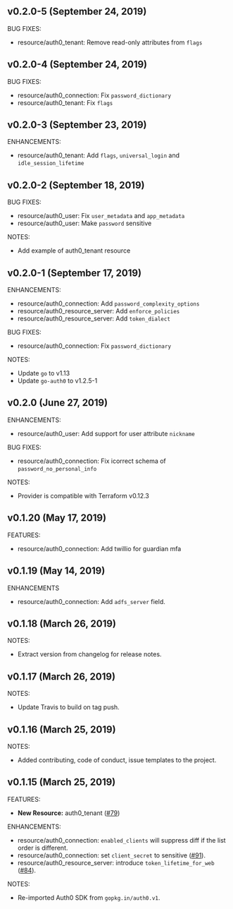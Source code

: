 ## v0.2.0-5 (September 24, 2019)

BUG FIXES:

* resource/auth0_tenant: Remove read-only attributes from `flags`

## v0.2.0-4 (September 24, 2019)

BUG FIXES:

* resource/auth0_connection: Fix `password_dictionary`
* resource/auth0_tenant: Fix `flags`

## v0.2.0-3 (September 23, 2019)

ENHANCEMENTS:

* resource/auth0_tenant: Add `flags`, `universal_login` and `idle_session_lifetime`

## v0.2.0-2 (September 18, 2019)

BUG FIXES:

* resource/auth0_user: Fix `user_metadata` and `app_metadata`
* resource/auth0_user: Make `password` sensitive

NOTES:

* Add example of auth0_tenant resource

## v0.2.0-1 (September 17, 2019)

ENHANCEMENTS:

* resource/auth0_connection: Add `password_complexity_options`
* resource/auth0_resource_server: Add `enforce_policies`
* resource/auth0_resource_server: Add `token_dialect`

BUG FIXES:

* resource/auth0_connection: Fix `password_dictionary`

NOTES:

* Update `go` to v1.13
* Update `go-auth0` to v1.2.5-1

## v0.2.0 (June 27, 2019)

ENHANCEMENTS:

* resource/auth0_user: Add support for user attribute `nickname`

BUG FIXES:

* resource/auth0_connection: Fix icorrect schema of `password_no_personal_info`

NOTES:

* Provider is compatible with Terraform v0.12.3

## v0.1.20 (May 17, 2019)

FEATURES:

* resource/auth0_connection: Add twillio for guardian mfa

## v0.1.19 (May 14, 2019)

ENHANCEMENTS

* resource/auth0_connection: Add `adfs_server` field.

## v0.1.18 (March 26, 2019)

NOTES:

* Extract version from changelog for release notes.

## v0.1.17 (March 26, 2019)

NOTES:

* Update Travis to build on tag push.

## v0.1.16 (March 25, 2019)

NOTES:

* Added contributing, code of conduct, issue templates to the project.

## v0.1.15 (March 25, 2019)

FEATURES:

* **New Resource:** auth0_tenant ([#79](https://github.com/yieldr/terraform-provider-auth0/pull/79))

ENHANCEMENTS:

* resource/auth0_connection: `enabled_clients` will suppress diff if the list order is different.
* resource/auth0_connection: set `client_secret` to sensitive ([#91](https://github.com/yieldr/terraform-provider-auth0/pull/91)).
* resource/auth0_resource_server: introduce `token_lifetime_for_web` ([#84](https://github.com/yieldr/terraform-provider-auth0/pull/84)).

NOTES:

* Re-imported Auth0 SDK from `gopkg.in/auth0.v1`.
